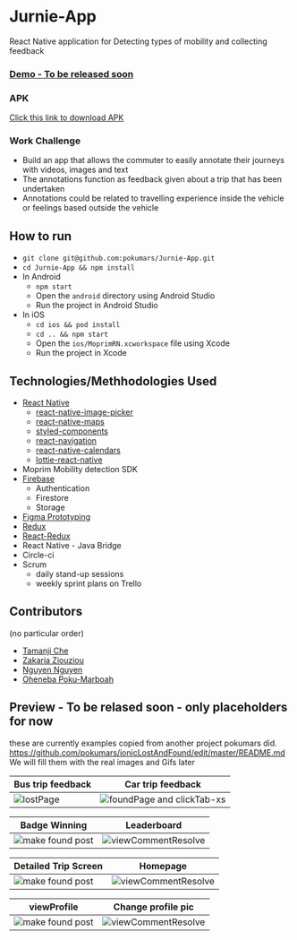# Jurnie-App
React Native application for Detecting types of mobility and collecting feedback

### [Demo - To be released soon]()
### APK
[Click this link to download APK](https://ohe-test-image-upload-1.s3.eu-central-1.amazonaws.com/jurnie_apk.apk)

### Work Challenge
- Build an app that allows the commuter to easily annotate their journeys with
videos, images and text
- The annotations function as feedback given about a trip that has been undertaken
- Annotations could be related to travelling experience inside the vehicle or
feelings based outside the vehicle

## How to run
- ```git clone git@github.com:pokumars/Jurnie-App.git```
- ```cd Jurnie-App && npm install```
- In Android
  - ```npm start```
  - Open the `android` directory using Android Studio
  - Run the project in Android Studio
- In iOS
  - ```cd ios && pod install```
  - ```cd .. && npm start```
  - Open the `ios/MoprimRN.xcworkspace` file using Xcode
  - Run the project in Xcode

## Technologies/Methhodologies Used
- [React Native](https://reactnative.dev)
  - [react-native-image-picker](https://github.com/react-native-image-picker/react-native-image-picker)
  - [react-native-maps](https://github.com/react-native-maps/react-native-maps)
  - [styled-components](https://styled-components.com)
  - [react-navigation](https://reactnavigation.org)
  - [react-native-calendars](https://github.com/wix/react-native-calendars)
  - [lottie-react-native](https://github.com/lottie-react-native/lottie-react-native)
- Moprim Mobility detection SDK
- [Firebase](https://rnfirebase.io)
  - Authentication
  - Firestore
  - Storage
- [Figma Prototyping](https://www.figma.com)
- [Redux](https://redux.js.org/)
- [React-Redux](https://react-redux.js.org/)
- React Native - Java Bridge
- Circle-ci
- Scrum
  - daily stand-up sessions
  - weekly sprint plans on Trello

## Contributors
(no particular order)
 - [Tamanji Che](https://github.com/ambeche)
 - [Zakaria Ziouziou](https://github.com/zakariazaim17)
 - [Nguyen Nguyen](https://github.com/staham-punosmobile)
 - [Oheneba Poku-Marboah](https://github.com/pokumars)


 ## Preview - To be relased soon - only placeholders for now
these are currently examples copied from another project pokumars did.
https://github.com/pokumars/ionicLostAndFound/edit/master/README.md 
 We will fill them with the real images and Gifs later

| Bus trip feedback   | Car trip feedback |
|------------|-------------| 
|  ![lostPage](https://user-images.githubusercontent.com/33485810/54476648-7ae0c580-4808-11e9-98bd-ad925f77e0fb.gif)|![foundPage and clickTab-xs](https://user-images.githubusercontent.com/33485810/54476652-91871c80-4808-11e9-9483-88269a83f3d7.gif) |

| Badge Winning | Leaderboard |
|------------|-------------| 
|  ![make found post](https://user-images.githubusercontent.com/33485810/54476654-9d72de80-4808-11e9-8318-3768342ffb3f.gif) | ![viewCommentResolve](https://user-images.githubusercontent.com/33485810/54476684-f93d6780-4808-11e9-9889-04cd49e891d5.gif) |

| Detailed Trip Screen| Homepage |
|------------|-------------| 
|  ![make found post](https://user-images.githubusercontent.com/33485810/54476654-9d72de80-4808-11e9-8318-3768342ffb3f.gif) | ![viewCommentResolve](https://user-images.githubusercontent.com/33485810/54476684-f93d6780-4808-11e9-9889-04cd49e891d5.gif) |

| viewProfile| Change profile pic |
|------------|-------------| 
|  ![make found post](https://user-images.githubusercontent.com/33485810/54476654-9d72de80-4808-11e9-8318-3768342ffb3f.gif) | ![viewCommentResolve](https://user-images.githubusercontent.com/33485810/54476684-f93d6780-4808-11e9-9889-04cd49e891d5.gif) |

